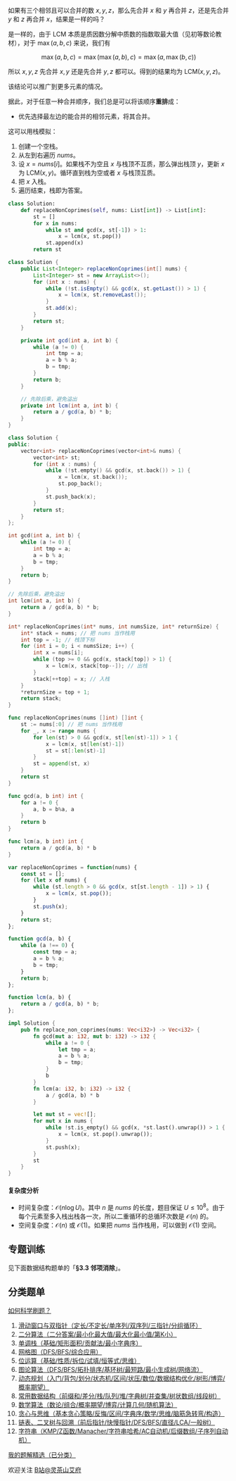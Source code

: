 如果有三个相邻且可以合并的数 $x,y,z$，那么先合并 $x$ 和 $y$ 再合并 $z$，还是先合并 $y$ 和 $z$ 再合并 $x$，结果是一样的吗？

是一样的，由于 $\text{LCM}$ 本质是质因数分解中质数的指数取最大值（见初等数论教材），对于 $\max(a,b,c)$ 来说，我们有

$$
\max(a,b,c) = \max(\max(a,b),c) = \max(a,\max(b,c))
$$

所以 $x,y,z$ 先合并 $x,y$ 还是先合并 $y,z$ 都可以。得到的结果均为 $\text{LCM}(x,y,z)$。

该结论可以推广到更多元素的情况。

据此，对于任意一种合并顺序，我们总是可以将该顺序**重排**成：

- 优先选择最左边的能合并的相邻元素，将其合并。

这可以用栈模拟：

1. 创建一个空栈。
2. 从左到右遍历 $\textit{nums}$。
3. 设 $x = \textit{nums}[i]$。如果栈不为空且 $x$ 与栈顶不互质，那么弹出栈顶 $y$，更新 $x$ 为 $\text{LCM}(x,y)$。循环直到栈为空或者 $x$ 与栈顶互质。
4. 把 $x$ 入栈。
5. 遍历结束，栈即为答案。

```py [sol-Python3]
class Solution:
    def replaceNonCoprimes(self, nums: List[int]) -> List[int]:
        st = []
        for x in nums:
            while st and gcd(x, st[-1]) > 1:
                x = lcm(x, st.pop())
            st.append(x)
        return st
```

```java [sol-Java]
class Solution {
    public List<Integer> replaceNonCoprimes(int[] nums) {
        List<Integer> st = new ArrayList<>();
        for (int x : nums) {
            while (!st.isEmpty() && gcd(x, st.getLast()) > 1) {
                x = lcm(x, st.removeLast());
            }
            st.add(x);
        }
        return st;
    }

    private int gcd(int a, int b) {
        while (a != 0) {
            int tmp = a;
            a = b % a;
            b = tmp;
        }
        return b;
    }

    // 先除后乘，避免溢出
    private int lcm(int a, int b) {
        return a / gcd(a, b) * b;
    }
}
```

```cpp [sol-C++]
class Solution {
public:
    vector<int> replaceNonCoprimes(vector<int>& nums) {
        vector<int> st;
        for (int x : nums) {
            while (!st.empty() && gcd(x, st.back()) > 1) {
                x = lcm(x, st.back());
                st.pop_back();
            }
            st.push_back(x);
        }
        return st;
    }
};
```

```c [sol-C]
int gcd(int a, int b) {
    while (a != 0) {
        int tmp = a;
        a = b % a;
        b = tmp;
    }
    return b;
}

// 先除后乘，避免溢出
int lcm(int a, int b) {
    return a / gcd(a, b) * b;
}

int* replaceNonCoprimes(int* nums, int numsSize, int* returnSize) {
    int* stack = nums; // 把 nums 当作栈用
    int top = -1; // 栈顶下标
    for (int i = 0; i < numsSize; i++) {
        int x = nums[i];
        while (top >= 0 && gcd(x, stack[top]) > 1) {
            x = lcm(x, stack[top--]); // 出栈
        }
        stack[++top] = x; // 入栈
    }
    *returnSize = top + 1;
    return stack;
}
```

```go [sol-Go]
func replaceNonCoprimes(nums []int) []int {
	st := nums[:0] // 把 nums 当作栈用
	for _, x := range nums {
		for len(st) > 0 && gcd(x, st[len(st)-1]) > 1 {
			x = lcm(x, st[len(st)-1])
			st = st[:len(st)-1]
		}
		st = append(st, x)
	}
	return st
}

func gcd(a, b int) int {
	for a != 0 {
		a, b = b%a, a
	}
	return b
}

func lcm(a, b int) int {
	return a / gcd(a, b) * b
}
```

```js [sol-JavaScript]
var replaceNonCoprimes = function(nums) {
    const st = [];
    for (let x of nums) {
        while (st.length > 0 && gcd(x, st[st.length - 1]) > 1) {
            x = lcm(x, st.pop());
        }
        st.push(x);
    }
    return st;
};

function gcd(a, b) {
    while (a !== 0) {
        const tmp = a;
        a = b % a;
        b = tmp;
    }
    return b;
};

function lcm(a, b) {
    return a / gcd(a, b) * b;
};
```

```rust [sol-Rust]
impl Solution {
    pub fn replace_non_coprimes(nums: Vec<i32>) -> Vec<i32> {
        fn gcd(mut a: i32, mut b: i32) -> i32 {
            while a != 0 {
                let tmp = a;
                a = b % a;
                b = tmp;
            }
            b
        }
        fn lcm(a: i32, b: i32) -> i32 {
            a / gcd(a, b) * b
        }

        let mut st = vec![];
        for mut x in nums {
            while !st.is_empty() && gcd(x, *st.last().unwrap()) > 1 {
                x = lcm(x, st.pop().unwrap());
            }
            st.push(x);
        }
        st
    }
}
```

#### 复杂度分析

- 时间复杂度：$\mathcal{O}(n\log U)$。其中 $n$ 是 $\textit{nums}$ 的长度，题目保证 $U\le 10^8$。由于每个元素至多入栈出栈各一次，所以二重循环的总循环次数是 $\mathcal{O}(n)$ 的。
- 空间复杂度：$\mathcal{O}(n)$ 或 $\mathcal{O}(1)$。如果把 $\textit{nums}$ 当作栈用，可以做到 $\mathcal{O}(1)$ 空间。

## 专题训练

见下面数据结构题单的「**§3.3 邻项消除**」。

## 分类题单

[如何科学刷题？](https://leetcode.cn/circle/discuss/RvFUtj/)

1. [滑动窗口与双指针（定长/不定长/单序列/双序列/三指针/分组循环）](https://leetcode.cn/circle/discuss/0viNMK/)
2. [二分算法（二分答案/最小化最大值/最大化最小值/第K小）](https://leetcode.cn/circle/discuss/SqopEo/)
3. [单调栈（基础/矩形面积/贡献法/最小字典序）](https://leetcode.cn/circle/discuss/9oZFK9/)
4. [网格图（DFS/BFS/综合应用）](https://leetcode.cn/circle/discuss/YiXPXW/)
5. [位运算（基础/性质/拆位/试填/恒等式/思维）](https://leetcode.cn/circle/discuss/dHn9Vk/)
6. [图论算法（DFS/BFS/拓扑排序/基环树/最短路/最小生成树/网络流）](https://leetcode.cn/circle/discuss/01LUak/)
7. [动态规划（入门/背包/划分/状态机/区间/状压/数位/数据结构优化/树形/博弈/概率期望）](https://leetcode.cn/circle/discuss/tXLS3i/)
8. [常用数据结构（前缀和/差分/栈/队列/堆/字典树/并查集/树状数组/线段树）](https://leetcode.cn/circle/discuss/mOr1u6/)
9. [数学算法（数论/组合/概率期望/博弈/计算几何/随机算法）](https://leetcode.cn/circle/discuss/IYT3ss/)
10. [贪心与思维（基本贪心策略/反悔/区间/字典序/数学/思维/脑筋急转弯/构造）](https://leetcode.cn/circle/discuss/g6KTKL/)
11. [链表、二叉树与回溯（前后指针/快慢指针/DFS/BFS/直径/LCA/一般树）](https://leetcode.cn/circle/discuss/K0n2gO/)
12. [字符串（KMP/Z函数/Manacher/字符串哈希/AC自动机/后缀数组/子序列自动机）](https://leetcode.cn/circle/discuss/SJFwQI/)

[我的题解精选（已分类）](https://github.com/EndlessCheng/codeforces-go/blob/master/leetcode/SOLUTIONS.md)

欢迎关注 [B站@灵茶山艾府](https://space.bilibili.com/206214)
